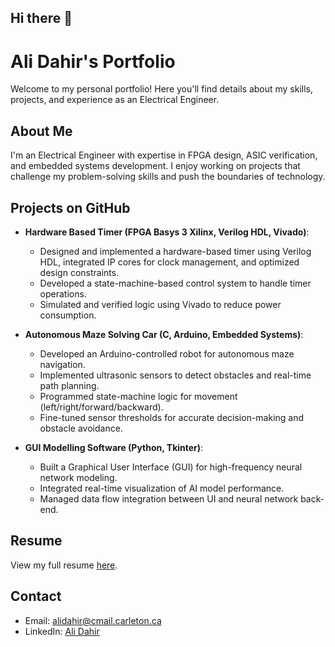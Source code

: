 ## Hi there 👋

# Ali Dahir's Portfolio

Welcome to my personal portfolio! Here you'll find details about my skills, projects, and experience as an Electrical Engineer.

## About Me
I'm an Electrical Engineer with expertise in FPGA design, ASIC verification, and embedded systems development. I enjoy working on projects that challenge my problem-solving skills and push the boundaries of technology.

## Projects on GitHub
- **Hardware Based Timer  (FPGA Basys 3 Xilinx, Verilog HDL, Vivado)**: 
  	- Designed and implemented a hardware-based timer using Verilog HDL, integrated IP cores for clock management, and optimized design constraints.
	- Developed a state-machine-based control system to handle timer operations.
	- Simulated and verified logic using Vivado to reduce power consumption.

- **Autonomous Maze Solving Car  (C, Arduino, Embedded Systems)**: 
  	- Developed an Arduino-controlled robot for autonomous maze navigation.
	- Implemented ultrasonic sensors to detect obstacles and real-time path planning.
	- Programmed state-machine logic for movement (left/right/forward/backward).
	- Fine-tuned sensor thresholds for accurate decision-making and obstacle avoidance.

- **GUI Modelling Software (Python, Tkinter)**: 
	- Built a Graphical User Interface (GUI) for high-frequency neural network modeling.
	- Integrated real-time visualization of AI model performance.
	- Managed data flow integration between UI and neural network back-end. 


## Resume
View my full resume [here](resume.pdf).

## Contact
- Email: alidahir@cmail.carleton.ca
- LinkedIn: [Ali Dahir](https://www.linkedin.com/in/dahir-ali/)
